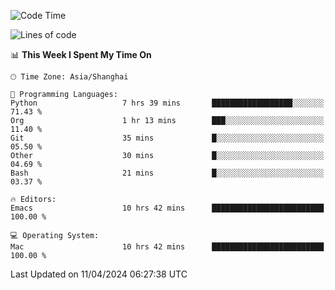 <!--START_SECTION:waka-->
![Code Time](http://img.shields.io/badge/Code%20Time-1%2C900%20hrs%2040%20mins-blue)

![Lines of code](https://img.shields.io/badge/From%20Hello%20World%20I%27ve%20Written-298.3%20thousand%20lines%20of%20code-blue)

📊 **This Week I Spent My Time On** 

```text
🕑︎ Time Zone: Asia/Shanghai

💬 Programming Languages: 
Python                   7 hrs 39 mins       ██████████████████░░░░░░░   71.43 % 
Org                      1 hr 13 mins        ███░░░░░░░░░░░░░░░░░░░░░░   11.40 % 
Git                      35 mins             █░░░░░░░░░░░░░░░░░░░░░░░░   05.50 % 
Other                    30 mins             █░░░░░░░░░░░░░░░░░░░░░░░░   04.69 % 
Bash                     21 mins             █░░░░░░░░░░░░░░░░░░░░░░░░   03.37 % 

🔥 Editors: 
Emacs                    10 hrs 42 mins      █████████████████████████   100.00 % 

💻 Operating System: 
Mac                      10 hrs 42 mins      █████████████████████████   100.00 % 
```


 Last Updated on 11/04/2024 06:27:38 UTC
<!--END_SECTION:waka-->
